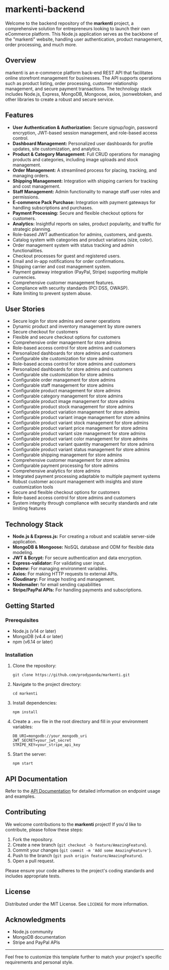 # markenti-backend

Welcome to the backend repository of the **markenti** project, a comprehensive solution for entrepreneurs looking to launch their own eCommerce platform. This Node.js application serves as the backbone of the "markenti" website, handling user authentication, product management, order processing, and much more.

## Overview
markenti is an e-commerce platform back-end REST API that facilitates online storefront management for businesses. The API supports operations such as product listing, order processing, customer relationship management, and secure payment transactions. The technology stack includes Node.js, Express, MongoDB, Mongoose, axios, jsonwebtoken, and other libraries to create a robust and secure service.

## Features

- **User Authentication & Authorization:** Secure signup/login, password encryption, JWT-based session management, and role-based access control.
- **Dashboard Management:** Personalized user dashboards for profile updates, site customization, and analytics.
- **Product & Category Management:** Full CRUD operations for managing products and categories, including image uploads and stock management.
- **Order Management:** A streamlined process for placing, tracking, and managing orders.
- **Shipping Management:** Integration with shipping carriers for tracking and cost management.
- **Staff Management:** Admin functionality to manage staff user roles and permissions.
- **E-commerce Pack Purchase:** Integration with payment gateways for handling subscriptions and purchases.
- **Payment Processing:** Secure and flexible checkout options for customers.
- **Analytics:** Insightful reports on sales, product popularity, and traffic for strategic planning.
- Role-based JWT authentication for admins, customers, and guests.
- Catalog system with categories and product variations (size, color).
- Order management system with status tracking and admin functionalities.
- Checkout processes for guest and registered users.
- Email and in-app notifications for order confirmations.
- Shipping carrier and cost management system.
- Payment gateway integration (PayPal, Stripe) supporting multiple currencies.
- Comprehensive customer management features.
- Compliance with security standards (PCI DSS, OWASP).
- Rate limiting to prevent system abuse.

## User Stories
- Secure login for store admins and owner operations
- Dynamic product and inventory management by store owners
- Secure checkout for customers
- Flexible and secure checkout options for customers
- Comprehensive order management for store admins
- Role-based access control for store admins and customers
- Personalized dashboards for store admins and customers
- Configurable site customization for store admins
- Role-based access control for store admins and customers
- Personalized dashboards for store admins and customers
- Configurable site customization for store admins
- Configurable order management for store admins
- Configurable staff management for store admins
- Configurable product management for store admins
- Configurable category management for store admins
- Configurable product image management for store admins
- Configurable product stock management for store admins
- Configurable product variation management for store admins
- Configurable product variant image management for store admins
- Configurable product variant stock management for store admins
- Configurable product variant price management for store admins
- Configurable product variant size management for store admins
- Configurable product variant color management for store admins
- Configurable product variant quantity management for store admins
- Configurable product variant status management for store admins
- Configurable shipping management for store admins
- Comprehensive customer management for store admins
- Configurable payment processing for store admins
- Comprehensive analytics for store admins
- Integrated payment processing adaptable to multiple payment systems
- Robust customer account management with insights and store customization tools
- Secure and flexible checkout options for customers
- Role-based access control for store admins and customers
- System integrity through compliance with security standards and rate limiting features


## Technology Stack

- **Node.js & Express.js:** For creating a robust and scalable server-side application.
- **MongoDB & Mongoose:** NoSQL database and ODM for flexible data modeling.
- **JWT & Bcrypt:** For secure authentication and data encryption.
- **Express-validator:** For validating user input.
- **Dotenv:** For managing environment variables.
- **Axios:** For making HTTP requests to external APIs.
- **Cloudinary:** For image hosting and management.
- **Nodemailer:** for email sending capabilities
- **Stripe/PayPal APIs:** For handling payments and subscriptions.



## Getting Started

### Prerequisites

- Node.js (v14 or later)
- MongoDB (v4.4 or later)
- npm (v6.14 or later)

### Installation

1. Clone the repository:
   ```
   git clone https://github.com/prodypanda/markenti.git
   ```
2. Navigate to the project directory:
   ```
   cd markenti
   ```
3. Install dependencies:
   ```
   npm install
   ```
4. Create a `.env` file in the root directory and fill in your environment variables:
   ```
   DB_URI=mongodb://your_mongodb_uri
   JWT_SECRET=your_jwt_secret
   STRIPE_KEY=your_stripe_api_key
   ```
5. Start the server:
   ```
   npm start
   ```

## API Documentation

Refer to the [API Documentation](/docs/api.md) for detailed information on endpoint usage and examples.

## Contributing

We welcome contributions to the **markenti** project! If you'd like to contribute, please follow these steps:

1. Fork the repository.
2. Create a new branch (`git checkout -b feature/AmazingFeature`).
3. Commit your changes (`git commit -m 'Add some AmazingFeature'`).
4. Push to the branch (`git push origin feature/AmazingFeature`).
5. Open a pull request.

Please ensure your code adheres to the project's coding standards and includes appropriate tests.

## License

Distributed under the MIT License. See `LICENSE` for more information.

## Acknowledgments

- Node.js community
- MongoDB documentation
- Stripe and PayPal APIs

---

Feel free to customize this template further to match your project's specific requirements and personal style.
